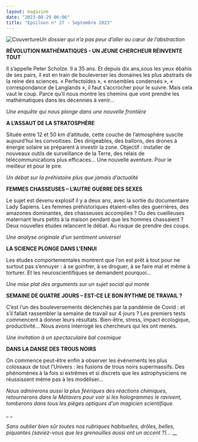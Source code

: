 ```yaml
---
layout: magazine
date: "2023-08-29 06:06"
title: "Epsiloon n° 27 - Septembre 2023"
---
```

![Couverture](/img/epsiloon-27.png)_Un dossier qui n’a pas peur d’aller au cœur de l’abstraction_ 

**RÉVOLUTION MATHÉMATIQUES - UN JEUNE CHERCHEUR RÉINVENTE TOUT** 

Il s’appelle Peter Scholze. Il a 35 ans. Et depuis dix ans,sous les yeux ébahis de ses pairs, il est en train de bouleverser les domaines les plus abstraits de la reine des sciences. « Perfectoïdes », « ensembles condensés », « correspondance de Langlands », il faut s’accrocher pour le suivre. Mais cela vaut le coup. Parce qu’il nous montre les chemins que vont prendre les mathématiques dans les décennies à venir…

 

_Une enquête qui nous plonge dans une nouvelle frontière_ 

**A L’ASSAUT DE LA STRATOSPHÈRE** 

Située entre 12 et 50 km d’altitude, cette couche de l’atmosphère suscite aujourd’hui les convoitises. Des dirigeables, des ballons, des drones à énergie solaire se préparent à investir la zone. Objectif : installer de nouveaux outils de surveillance de la Terre, des relais de télécommunications plus efficaces… Une nouvelle aventure. Pour le meilleur et pour le pire.

 

_Un débat sur la préhistoire plus que jamais d’actualité_ 

**FEMMES CHASSEUSES – L’AUTRE GUERRE DES SEXES** 

Le sujet est devenu explosif il y a deux ans, avec la sortie du documentaire Lady Sapiens. Les femmes préhistoriques étaient-elles des guerrières, des amazones dominantes, des chasseuses accomplies ? Ou des cueilleuses maternant leurs petits à la maison pendant que les hommes chassaient ? Deux nouvelles études relancent le débat. Au risque de prendre des coups.

 

_Une analyse originale d’un sentiment universel_ 

**LA SCIENCE PLONGE DANS L’ENNUI** 

Les études comportementales montrent que l’on est prêt à tout pour ne surtout pas s’ennuyer : à se goinfrer, à se droguer, à se faire mal et même à torturer. Et les neuroscientifiques se demandent pourquoi…

 

_Une mise plat des arguments sur un sujet social qui monte_ 

**SEMAINE DE QUATRE JOURS – EST-CE LE BON RYTHME DE TRAVAIL ?** 

C’est l’un des bouleversements déclenchés par la pandémie de Covid : et s’il fallait rassembler la semaine de travail sur 4 jours ? Les premiers tests commencent à donner leurs résultats. Bien-être, stress, impact écologique, productivité… Nous avons interrogé les chercheurs qui les ont menés.

 

_Une invitation à un spectaculaire bal cosmique_ 

**DANS LA DANSE DES TROUS NOIRS** 

On commence peut-être enfin à observer les événements les plus colossaux de tout l’Univers : les fusions de trous noirs supermassifs. Des phénomènes à la fois si extrêmes et si discrets que les astrophysiciens ne réussissent même pas à les modéliser…

 

 

_Nous admirerons aussi la plus féériques des réactions chimiques, retournerons dans le Métavers pour voir si les hologrammes le ravivent, tomberons dans tous les pièges optiques d’un magicien scientifique._ 

_ _ 

_Sans oublier bien sûr toutes nos rubriques habituelles, drôles, belles, piquantes (saviez-vous que les grenouilles aussi ont un accent ?)…_ __